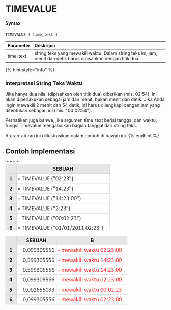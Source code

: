 # TIMEVALUE

#### Syntax

```text
TIMEVALUE ( time_text )
```



| Parameter | Deskripsi |
| :--- | :--- |
| time\_text | string teks yang mewakili waktu. Dalam string teks ini, jam, menit dan detik harus dipisahkan dengan titik dua. |

{% hint style="info" %}
### Interpretasi String Teks Waktu

Jika hanya dua nilai \(dipisahkan oleh titik dua\) diberikan \(mis. 02:54\), ini akan diperlakukan sebagai jam dan menit, bukan menit dan detik. Jika Anda ingin mewakili 2 menit dan 54 detik, ini harus dilengkapi dengan jam yang ditentukan sebagai nol \(mis. "00:02:54"\).

Perhatikan juga bahwa, jika argumen time\_text berisi tanggal dan waktu, fungsi Timevalue mengabaikan bagian tanggal dari string teks.

Aturan-aturan ini diilustrasikan dalam contoh di bawah ini.
{% endhint %}

## Contoh Implementasi

![Rumus](../.gitbook/assets/screenshot-207.png)

![Hasil](../.gitbook/assets/screenshot-206.png)


